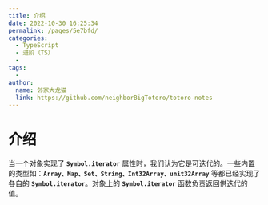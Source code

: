```yaml
---
title: 介绍
date: 2022-10-30 16:25:34
permalink: /pages/5e7bfd/
categories:
  - TypeScript
  - 进阶（TS）
  - 
tags:
  - 
author: 
  name: 邻家大龙猫
  link: https://github.com/neighborBigTotoro/totoro-notes
---
```




# 介绍

当一个对象实现了 **``Symbol.iterator``** 属性时，我们认为它是可迭代的。一些内置的类型如：**``Array、Map、Set、String、Int32Array、unit32Array``** 等都已经实现了各自的 **``Symbol.iterator``**。对象上的 **``Symbol.iterator``** 函数负责返回供迭代的值。

